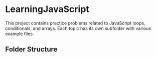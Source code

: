 # LearningJavaScript

This project contains practice problems related to JavaScript loops, conditionals, and arrays. Each topic has its own subfolder with various example files.

## Folder Structure

